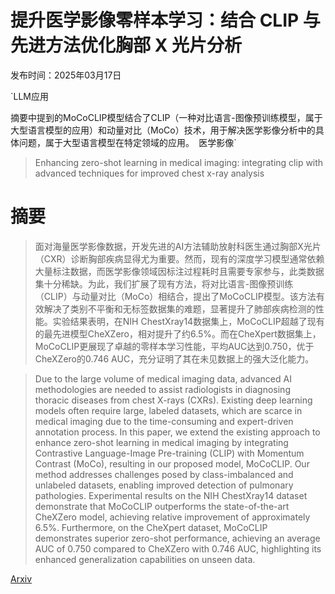 # 提升医学影像零样本学习：结合 CLIP 与先进方法优化胸部 X 光片分析

发布时间：2025年03月17日

`LLM应用

摘要中提到的MoCoCLIP模型结合了CLIP（一种对比语言-图像预训练模型，属于大型语言模型的应用）和动量对比（MoCo）技术，用于解决医学影像分析中的具体问题，属于大型语言模型在特定领域的应用。` `医学影像`

> Enhancing zero-shot learning in medical imaging: integrating clip with advanced techniques for improved chest x-ray analysis

# 摘要

> 面对海量医学影像数据，开发先进的AI方法辅助放射科医生通过胸部X光片（CXR）诊断胸部疾病显得尤为重要。然而，现有的深度学习模型通常依赖大量标注数据，而医学影像领域因标注过程耗时且需要专家参与，此类数据集十分稀缺。为此，我们扩展了现有方法，将对比语言-图像预训练（CLIP）与动量对比（MoCo）相结合，提出了MoCoCLIP模型。该方法有效解决了类别不平衡和无标签数据集的难题，显著提升了肺部疾病检测的性能。实验结果表明，在NIH ChestXray14数据集上，MoCoCLIP超越了现有的最先进模型CheXZero，相对提升了约6.5%。而在CheXpert数据集上，MoCoCLIP更展现了卓越的零样本学习性能，平均AUC达到0.750，优于CheXZero的0.746 AUC，充分证明了其在未见数据上的强大泛化能力。

> Due to the large volume of medical imaging data, advanced AI methodologies are needed to assist radiologists in diagnosing thoracic diseases from chest X-rays (CXRs). Existing deep learning models often require large, labeled datasets, which are scarce in medical imaging due to the time-consuming and expert-driven annotation process. In this paper, we extend the existing approach to enhance zero-shot learning in medical imaging by integrating Contrastive Language-Image Pre-training (CLIP) with Momentum Contrast (MoCo), resulting in our proposed model, MoCoCLIP. Our method addresses challenges posed by class-imbalanced and unlabeled datasets, enabling improved detection of pulmonary pathologies. Experimental results on the NIH ChestXray14 dataset demonstrate that MoCoCLIP outperforms the state-of-the-art CheXZero model, achieving relative improvement of approximately 6.5%. Furthermore, on the CheXpert dataset, MoCoCLIP demonstrates superior zero-shot performance, achieving an average AUC of 0.750 compared to CheXZero with 0.746 AUC, highlighting its enhanced generalization capabilities on unseen data.

[Arxiv](https://arxiv.org/abs/2503.13134)